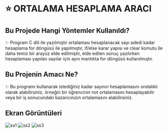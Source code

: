 <h1>⭐ ORTALAMA HESAPLAMA ARACI</h1>

<h2>Bu Projede Hangi Yöntemler Kullanıldı?</h2>

✨ Program C dili ile yazılmıştır ortalaması hesaplanacak sayı adedi kadar hesaplama for döngüsü ile yapılmıştır, if/else karar yapısı ve clear komutu ile daha temiz bir arayüz elde edilmiştir, elde edilen sonuç yazılırken hesaplaması yapılan sayılar için aynı mantıkta for döngüsü kullanılmıştır.

<h2>Bu Projenin Amacı Ne?</h2>

✨ Bu programı kullanarak istediğiniz kadar sayının hesaplamasını ondalıklı olarak alabilirsiniz, örneğin bir öğrencinin not ortalamasını hesaplayabilir veya bir iş sonucundaki kazancınızın ortalamasını alabilirsiniz.

<h2>Ekran Görüntüleri</h2>

![ss1](https://github.com/user-attachments/assets/e0dfa3b1-85c1-4944-9f12-9688f88a2562)
![ss2](https://github.com/user-attachments/assets/2155bb4c-aa16-44af-8ecf-d9773d077ee5)
![ss3](https://github.com/user-attachments/assets/0b7e1a54-2498-40cb-a0d3-bf96b5c5b816)
